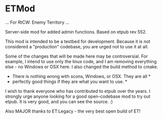 ETMod
=====

... For RtCW: Enemy Territory ...

Server-side mod for added admin functions.  Based on etpub rev 552.

This mod is intended to be a testbed for development.  Because it is
not considered a "production" codebase, you are urged not to use it
at all.

Some of the changes that will be made here may be controversial.  For
example, I intend to use only the linux code, and I am removing
everything else - no Windows or OSX here.  I also changed the build
method to cmake.

* There is nothing wrong with scons, Windows, or OSX.  They are all *
* perfectly good things if they are what you want to use.           *

I wish to thank everyone who has contributed to etpub over the years.
I strongly urge anyone looking for a good open-codebase mod to
try out etpub.  It is very good, and you can see the source. :)

Also MAJOR thanks to ET:Legacy - the very best open build of ET!


